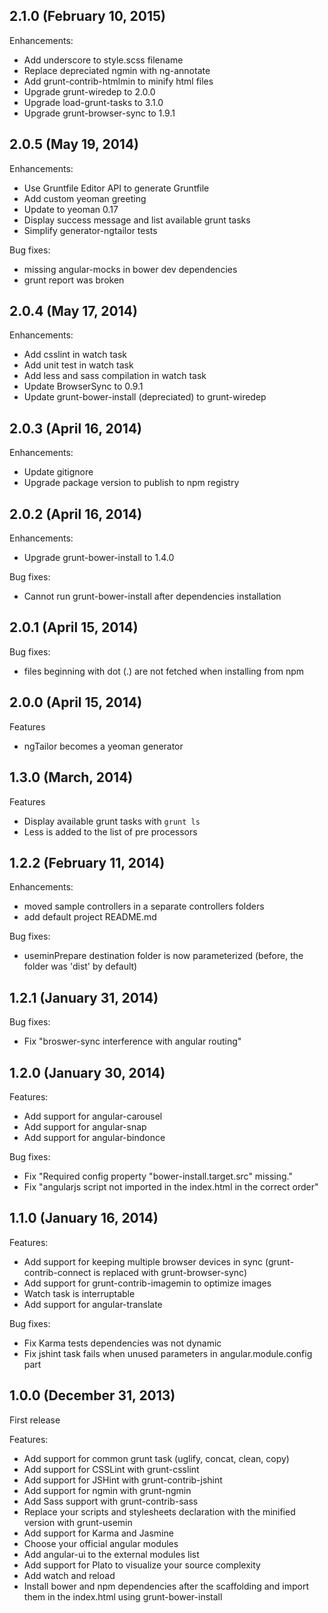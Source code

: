 ## 2.1.0 (February 10, 2015)

Enhancements:
  - Add underscore to style.scss filename
  - Replace depreciated ngmin with ng-annotate
  - Add grunt-contrib-htmlmin to minify html files
  - Upgrade grunt-wiredep to 2.0.0
  - Upgrade load-grunt-tasks to 3.1.0
  - Upgrade grunt-browser-sync to 1.9.1

## 2.0.5 (May 19, 2014)

Enhancements:
  - Use Gruntfile Editor API to generate Gruntfile
  - Add custom yeoman greeting
  - Update to yeoman 0.17
  - Display success message and list available grunt tasks
  - Simplify generator-ngtailor tests
  
Bug fixes:
  - missing angular-mocks in bower dev dependencies
  - grunt report was broken

## 2.0.4 (May 17, 2014)

Enhancements:

  - Add csslint in watch task
  - Add unit test in watch task
  - Add less and sass compilation in watch task
  - Update BrowserSync to 0.9.1
  - Update grunt-bower-install (depreciated) to grunt-wiredep

## 2.0.3 (April 16, 2014)

Enhancements:

  - Update gitignore
  - Upgrade package version to publish to npm registry

## 2.0.2 (April 16, 2014)

Enhancements:
  - Upgrade grunt-bower-install to 1.4.0

Bug fixes:
  - Cannot run grunt-bower-install after dependencies installation

## 2.0.1 (April 15, 2014)

Bug fixes:
  - files beginning with dot (.) are not fetched when installing from npm

## 2.0.0 (April 15, 2014)

Features
  - ngTailor becomes a yeoman generator

## 1.3.0 (March, 2014)

Features
  - Display available grunt tasks with `grunt ls`
  - Less is added to the list of pre processors

## 1.2.2 (February 11, 2014)

Enhancements:
  - moved sample controllers in a separate controllers folders
  - add default project README.md

Bug fixes:
  - useminPrepare destination folder is now parameterized (before, the folder was 'dist' by default)


## 1.2.1 (January 31, 2014)

Bug fixes:
  - Fix "broswer-sync interference with angular routing"

## 1.2.0 (January 30, 2014)

Features:
  - Add support for angular-carousel
  - Add support for angular-snap
  - Add support for angular-bindonce

Bug fixes:
  - Fix "Required config property "bower-install.target.src" missing."
  - Fix "angularjs script not imported in the index.html in the correct order"

## 1.1.0 (January 16, 2014)

Features:
  - Add support for keeping multiple browser devices in sync (grunt-contrib-connect is replaced with grunt-browser-sync)
  - Add support for grunt-contrib-imagemin to optimize images
  - Watch task is interruptable
  - Add support for angular-translate

Bug fixes:
  - Fix Karma tests dependencies was not dynamic
  - Fix jshint task fails when unused parameters in angular.module.config part

## 1.0.0 (December 31, 2013)

First release

Features:

  - Add support for common grunt task (uglify, concat, clean, copy)
  - Add support for CSSLint with grunt-csslint
  - Add support for JSHint with grunt-contrib-jshint
  - Add support for ngmin with grunt-ngmin
  - Add Sass support with grunt-contrib-sass
  - Replace your scripts and stylesheets declaration with the minified version with grunt-usemin
  - Add support for Karma and Jasmine
  - Choose your official angular modules
  - Add angular-ui to the external modules list
  - Add support for Plato to visualize your source complexity
  - Add watch and reload
  - Install bower and npm dependencies after the scaffolding and import them in the index.html using grunt-bower-install
